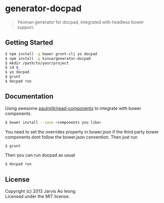 # generator-docpad

> Yeoman generator for docpad, integrated with headless bower support.

## Getting Started

```sh
$ npm install -g bower grunt-cli yo docpad
$ npm install -g kinua/generator-docpad
$ mkdir /path/to/your/project
$ cd $_
$ yo docpad
$ grunt
$ docpad run
```

## Documentation

Using awesome [paulmillr/read-components](https://github.com/paulmillr/read-components) to integrate with bower components.

```sh
$ bower install --save <components you like>
```

You need to set the overrides property in bower.json if the third party bower components dont follow the bower.json convention. Then just run

```sh
$ grunt
```

Then you can run docpad as usual

```sh
$ docpad run
```

## License

Copyright (c) 2013 Jarvis Ao Ieong  
Licensed under the MIT license.
